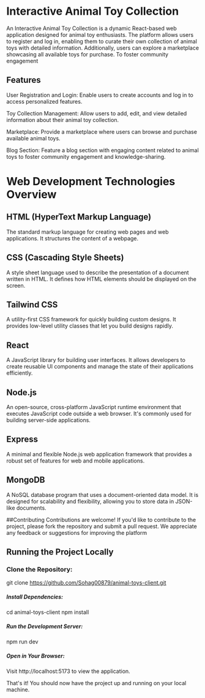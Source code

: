 # <b>Interactive Animal Toy Collection</b>

An Interactive Animal Toy Collection is a dynamic React-based web application designed for animal toy enthusiasts. The platform allows users to register and log in, enabling them to curate their own collection of animal toys with detailed information. Additionally, users can explore a marketplace showcasing all available toys for purchase. To foster community engagement

## Features

User Registration and Login: Enable users to create accounts and log in to access personalized features.

Toy Collection Management: Allow users to add, edit, and view detailed information about their animal toy collection.

Marketplace: Provide a marketplace where users can browse and purchase available animal toys.

Blog Section: Feature a blog section with engaging content related to animal toys to foster community engagement and knowledge-sharing.


# Web Development Technologies Overview

## HTML (HyperText Markup Language)

The standard markup language for creating web pages and web applications. It structures the content of a webpage.

## CSS (Cascading Style Sheets)

A style sheet language used to describe the presentation of a document written in HTML. It defines how HTML elements should be displayed on the screen.

## Tailwind CSS

A utility-first CSS framework for quickly building custom designs. It provides low-level utility classes that let you build designs rapidly.

## React

A JavaScript library for building user interfaces. It allows developers to create reusable UI components and manage the state of their applications efficiently.

## Node.js

An open-source, cross-platform JavaScript runtime environment that executes JavaScript code outside a web browser. It's commonly used for building server-side applications.

## Express

A minimal and flexible Node.js web application framework that provides a robust set of features for web and mobile applications.

## MongoDB

A NoSQL database program that uses a document-oriented data model. It is designed for scalability and flexibility, allowing you to store data in JSON-like documents.

##Contributing
Contributions are welcome! If you'd like to contribute to the project, please fork the repository and submit a pull request. We appreciate any feedback or suggestions for improving the platform

## Running the Project Locally

### Clone the Repository:

git clone https://github.com/Sohag00879/animal-toys-client.git



<h5>Install Dependencies:</h1>

cd animal-toys-client
npm install

<h5>Run the Development Server:</h5>

npm run dev

<h5>Open in Your Browser:</h5>

Visit http://localhost:5173 to view the application.

That's it! You should now have the project up and running on your local machine.
